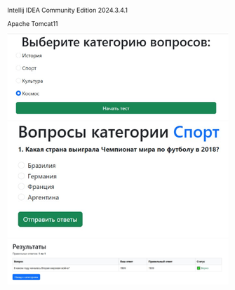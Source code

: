 Intellij IDEA Community Edition 2024.3.4.1

Apache Tomcat11

<img src="Screenshot_1.jpg" wigth="400">
<img src="Screenshot_3.jpg" wigth="400">
<img src="Screenshot_5.jpg" wigth="400">